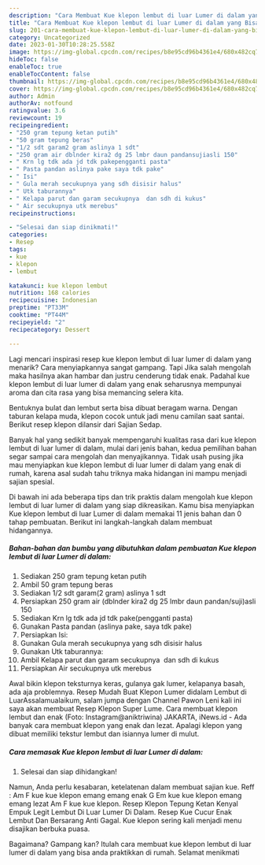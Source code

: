 ```yaml
---
description: "Cara Membuat Kue klepon lembut di luar Lumer di dalam yang Bisa Manjain Lidah, Buat Buka Puasa Menggugah Selera"
title: "Cara Membuat Kue klepon lembut di luar Lumer di dalam yang Bisa Manjain Lidah, Buat Buka Puasa Menggugah Selera"
slug: 201-cara-membuat-kue-klepon-lembut-di-luar-lumer-di-dalam-yang-bisa-manjain-lidah-buat-buka-puasa-menggugah-selera
category: Uncategorized
date: 2023-01-30T10:28:25.558Z
image: https://img-global.cpcdn.com/recipes/b8e95cd96b4361e4/680x482cq70/kue-klepon-lembut-di-luar-lumer-di-dalam-foto-resep-utama.jpg
hideToc: false
enableToc: true
enableTocContent: false
thumbnail: https://img-global.cpcdn.com/recipes/b8e95cd96b4361e4/680x482cq70/kue-klepon-lembut-di-luar-lumer-di-dalam-foto-resep-utama.jpg
cover: https://img-global.cpcdn.com/recipes/b8e95cd96b4361e4/680x482cq70/kue-klepon-lembut-di-luar-lumer-di-dalam-foto-resep-utama.jpg
author: Admin
authorAv: notfound
ratingvalue: 3.6
reviewcount: 19
recipeingredient:
- "250 gram tepung ketan putih"
- "50 gram tepung beras"
- "1/2 sdt garam2 gram aslinya 1 sdt"
- "250 gram air dblnder kira2 dg 25 lmbr daun pandansujiasli 150"
- " Krn lg tdk ada jd tdk pakepengganti pasta"
- " Pasta pandan aslinya pake saya tdk pake"
- " Isi"
- " Gula merah secukupnya yang sdh disisir halus"
- " Utk taburannya"
- " Kelapa parut dan garam secukupnya  dan sdh di kukus"
- " Air secukupnya utk merebus"
recipeinstructions:

- "Selesai dan siap dinikmati!"
categories:
- Resep
tags:
- kue
- klepon
- lembut

katakunci: kue klepon lembut 
nutrition: 168 calories
recipecuisine: Indonesian
preptime: "PT33M"
cooktime: "PT44M"
recipeyield: "2"
recipecategory: Dessert

---
```



Lagi mencari inspirasi resep kue klepon lembut di luar lumer di dalam yang menarik? Cara menyiapkannya sangat gampang. Tapi Jika salah mengolah maka hasilnya akan hambar dan justru cenderung tidak enak. Padahal kue klepon lembut di luar lumer di dalam yang enak seharusnya mempunyai aroma dan cita rasa yang bisa memancing selera kita.


Bentuknya bulat dan lembut serta bisa dibuat beragam warna. Dengan taburan kelapa muda, klepon cocok untuk jadi menu camilan saat santai. Berikut resep klepon dilansir dari Sajian Sedap.

Banyak hal yang sedikit banyak mempengaruhi kualitas rasa dari kue klepon lembut di luar lumer di dalam, mulai dari jenis bahan, kedua pemilihan bahan segar sampai cara mengolah dan menyajikannya. Tidak usah pusing jika mau menyiapkan kue klepon lembut di luar lumer di dalam yang enak di rumah, karena asal sudah tahu triknya maka hidangan ini mampu menjadi sajian spesial.


Di bawah ini ada beberapa tips dan trik praktis dalam mengolah kue klepon lembut di luar lumer di dalam yang siap dikreasikan. Kamu bisa menyiapkan Kue klepon lembut di luar Lumer di dalam memakai 11 jenis bahan dan 0 tahap pembuatan. Berikut ini langkah-langkah dalam membuat hidangannya.

<!--inarticleads1-->

##### Bahan-bahan dan bumbu yang dibutuhkan dalam pembuatan Kue klepon lembut di luar Lumer di dalam:

1. Sediakan 250 gram tepung ketan putih
1. Ambil 50 gram tepung beras
1. Sediakan 1/2 sdt garam(2 gram) aslinya 1 sdt
1. Persiapkan 250 gram air (dblnder kira2 dg 25 lmbr daun pandan/suji)asli 150
1. Sediakan  Krn lg tdk ada jd tdk pake(pengganti pasta)
1. Gunakan  Pasta pandan (aslinya pake, saya tdk pake)
1. Persiapkan  Isi:
1. Gunakan  Gula merah secukupnya yang sdh disisir halus
1. Gunakan  Utk taburannya:
1. Ambil  Kelapa parut dan garam secukupnya  dan sdh di kukus
1. Persiapkan  Air secukupnya utk merebus


Awal bikin klepon teksturnya keras, gulanya gak lumer, kelapanya basah, ada aja problemnya. Resep Mudah Buat Klepon Lumer didalam Lembut di LuarAssalamualaikum, salam jumpa dengan Channel Pawon Leni kali ini saya akan membuat Resep Klepon Super Lume. Cara membuat klepon lembut dan enak (Foto: Instagram@aniktriwina) JAKARTA, iNews.id - Ada banyak cara membuat klepon yang enak dan lezat. Apalagi klepon yang dibuat memiliki tekstur lembut dan isiannya lumer di mulut. 

<!--inarticleads2-->

##### Cara memasak Kue klepon lembut di luar Lumer di dalam:


1. Selesai dan siap dihidangkan!

Namun, Anda perlu kesabaran, ketelatenan dalam membuat sajian kue. Reff : Am F kue kue klepon emang emang enak G Em kue kue klepon emang emang lezat Am F kue kue klepon. Resep Klepon Tepung Ketan Kenyal Empuk Legit Lembut Di Luar Lumer Di Dalam. Resep Kue Cucur Enak Lembut Dan Bersarang Anti Gagal. Kue klepon sering kali menjadi menu disajikan berbuka puasa. 

Bagaimana? Gampang kan? Itulah cara membuat kue klepon lembut di luar lumer di dalam yang bisa anda praktikkan di rumah. Selamat menikmati
